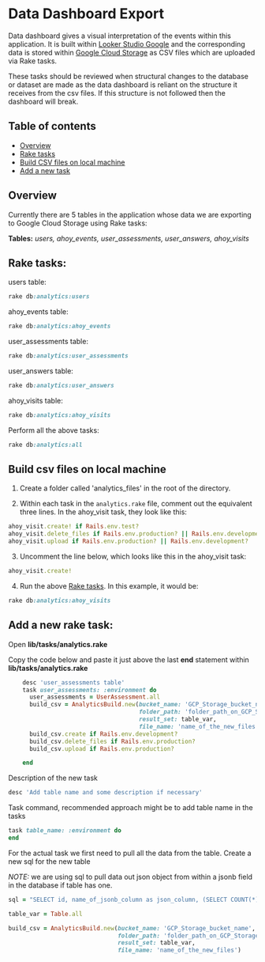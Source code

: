 # Data Dashboard Export

Data dashboard gives a visual interpretation of the events within this application.
It is built within [Looker Studio Google](https://datastudio.google.com/) and the
corresponding data is stored within [Google Cloud Storage](https://cloud.google.com/)
as CSV files which are uploaded via Rake tasks.

These tasks should be reviewed when structural changes to the database or dataset
are made as the data dashboard is reliant on the structure it receives from the csv 
files. If this structure is not followed then the dashboard will break.
## Table of contents

- [Overview](#overview)
- [Rake tasks](#rake-tasks)
- [Build CSV files on local machine](#build-csv-files-on-local-machine)
- [Add a new task](#add-a-new-rake-task)
## Overview

Currently there are 5 tables in the application whose data we are exporting to 
Google Cloud Storage using Rake tasks:

**Tables:** *users, ahoy_events, user_assessments, user_answers, ahoy_visits*


## Rake tasks:

users table:
```ruby
rake db:analytics:users
```

ahoy_events table:
```ruby
rake db:analytics:ahoy_events
```

user_assessments table:
```ruby
rake db:analytics:user_assessments
```

user_answers table:
```ruby
rake db:analytics:user_answers
```

ahoy_visits table:
```ruby
rake db:analytics:ahoy_visits
```

Perform all the above tasks:
```ruby
rake db:analytics:all
```

## Build csv files on local machine

1. Create a folder called 'analytics_files' in the root of the directory.

2. Within each task in the `analytics.rake` file, comment out the equivalent 
three lines. In the ahoy_visit task, they look like this:
```ruby
ahoy_visit.create! if Rails.env.test?
ahoy_visit.delete_files if Rails.env.production? || Rails.env.development?
ahoy_visit.upload if Rails.env.production? || Rails.env.development?
```

3. Uncomment the line below, which looks like this in the ahoy_visit task:
```ruby
ahoy_visit.create!
```

4. Run the above [Rake tasks](#rake-tasks). In this example, it would be:
```ruby
rake db:analytics:ahoy_visits
```

## Add a new rake task:

Open **lib/tasks/analytics.rake** 

Copy the code below and paste it just above the last **end** statement within 
**lib/tasks/analytics.rake**

```ruby
    desc 'user_assessments table'
    task user_assessments: :environment do
      user_assessments = UserAssessment.all
      build_csv = AnalyticsBuild.new(bucket_name: 'GCP_Storage_bucket_name',
                                     folder_path: 'folder_path_on_GCP_Storage_bucket', 
                                     result_set: table_var, 
                                     file_name: 'name_of_the_new_files')
      build_csv.create if Rails.env.development?
      build_csv.delete_files if Rails.env.production?
      build_csv.upload if Rails.env.production?

    end
```

Description of the new task

```ruby
desc 'Add table name and some description if necessary'
```

Task command, recommended approach might be to add table name in the tasks

```ruby
task table_name: :environment do
end
```

For the actual task we first need to pull all the data from the table. Create a
new sql for the new table 

*NOTE:* we are using sql to pull data out json object from within a jsonb field
in the database if table has one.

```ruby
sql = "SELECT id, name_of_jsonb_column as json_column, (SELECT COUNT(*) FROM jsonb_object_keys(name_of_jsonb_column)) nbr_keys FROM public.table_name order by nbr_keys desc limit 1"
```

```ruby
table_var = Table.all
```

```ruby
build_csv = AnalyticsBuild.new(bucket_name: 'GCP_Storage_bucket_name',
                               folder_path: 'folder_path_on_GCP_Storage_bucket',
                               result_set: table_var,
                               file_name: 'name_of_the_new_files')
```
